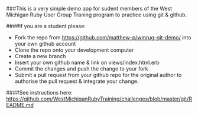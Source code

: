 ###This is a very simple demo app for sudent members of the West Michigan Ruby User Group Traning program to practice using git & github.

####If you are a student please:
* Fork the repo from https://github.com/matthew-p/wmrug-git-demo/ into your own github account 
* Clone the repo onto your development computer
* Create a new branch
* Insert your own github name & link on views/index.html.erb
* Commit the changes and push the change to your fork 
* Submit a pull request from your github repo for the original author to authorise the pull request & integrate your change.

####See instructions here: 
https://github.com/WestMichiganRubyTraining/challenges/blob/master/git/README.md


